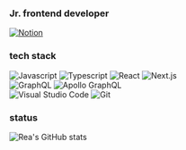 ### Jr. frontend developer

[<img alt="Notion" src ="https://img.shields.io/badge/REA Notion-white.svg?&style=for-the-badge&logo=Notion&logoColor=000000"/>](https://readevenote.notion.site/Dev_note-c836f3307b0d460b8fc2488b58e0ab67)



### tech stack
<div>
 <img alt="Javascript" src ="https://img.shields.io/badge/Javascript-F7DF1E.svg?&style=for-the-badge&logo=Javascript&logoColor=white"/>
 <img alt="Typescript" src ="https://img.shields.io/badge/Typescript-3178C6.svg?&style=for-the-badge&logo=Typescript&logoColor=white"/>
 <img alt="React" src ="https://img.shields.io/badge/React-61DAFB.svg?&style=for-the-badge&logo=React&logoColor=white"/>
  <img alt="Next.js" src ="https://img.shields.io/badge/Next.js-000000.svg?&style=for-the-badge&logo=Next.js&logoColor=white"/>
</div>
<div>
 <img alt="GraphQL" src ="https://img.shields.io/badge/GraphQL-E10098.svg?&style=for-the-badge&logo=GraphQL&logoColor=white"/>
 <img alt="Apollo GraphQL" src ="https://img.shields.io/badge/Apollo GraphQL-311C87.svg?&style=for-the-badge&logo=Apollo GraphQL&logoColor=white"/>
</div>
<div>
  <img alt="Visual Studio Code" src ="https://img.shields.io/badge/Visual Studio Code-007ACC.svg?&style=for-the-badge&logo=Visual Studio Code&logoColor=white"/>
   <img alt="Git" src ="https://img.shields.io/badge/Git-F05032.svg?&style=for-the-badge&logo=Git&logoColor=white"/>
</div>

### status
![Rea's GitHub stats](https://github-readme-stats.vercel.app/api?username=Rea1109&show_icons=true&theme=vue)
